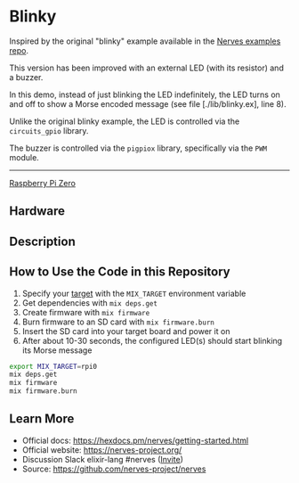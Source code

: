 # Blinky

Inspired by the original "blinky" example available in the [Nerves examples repo](https://github.com/nerves-project/nerves_examples).

This version has been improved with an external LED (with its resistor) and a buzzer.

In this demo, instead of just blinking the LED indefinitely, the LED turns on and off
to show a Morse encoded message (see file [./lib/blinky.ex], line 8).

Unlike the original blinky example, the LED is controlled via the `circuits_gpio` library.

The buzzer is controlled via the `pigpiox` library, specifically via the `PWM` module.

***

[Raspberry Pi Zero](https://www.raspberrypi.com/products/raspberry-pi-zero)

## Hardware


## Description


## How to Use the Code in this Repository

1. Specify your [target] with the `MIX_TARGET` environment variable
2. Get dependencies with `mix deps.get`
3. Create firmware with `mix firmware`
4. Burn firmware to an SD card with `mix firmware.burn`
5. Insert the SD card into your target board and power it on
6. After about 10-30 seconds, the configured LED(s) should start blinking its Morse message

```bash
export MIX_TARGET=rpi0
mix deps.get
mix firmware
mix firmware.burn
```

## Learn More

* Official docs: https://hexdocs.pm/nerves/getting-started.html
* Official website: https://nerves-project.org/
* Discussion Slack elixir-lang #nerves ([Invite](https://elixir-slackin.herokuapp.com/))
* Source: https://github.com/nerves-project/nerves

[target]: https://hexdocs.pm/nerves/targets.html
